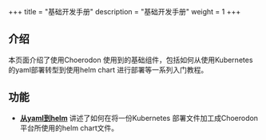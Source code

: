 +++
title = "基础开发手册"
description = "基础开发手册"
weight = 1
+++

<h2 id="1">介绍</h2>
  
本页面介绍了使用Choerodon 使用到的基础组件，包括如何从使用Kubernetes 的yaml部署转型到使用helm chart 进行部署等一系列入门教程。

<h2 id="1">功能</h2>

- [**从yaml到helm**](../../development-guide/basic/helm-chart) 讲述了如何在将一份Kubernetes 部署文件加工成Choerodon 平台所使用的helm chart文件。